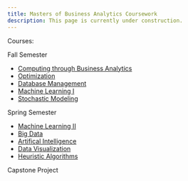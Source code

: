 ```yaml
---
title: Masters of Business Analytics Coursework
description: This page is currently under construction.
---
```


Courses:

Fall Semester

- [Computing through Business Analytics](/docs/CTBA.md)
- [Optimization](/docs/opt.md)
- [Database Management](/docs/dbm.md)
- [Machine Learning I](/docs/ml1.md)
- [Stochastic Modeling](/docs/sto.md)

Spring Semester

- [Machine Learning II](/docs/ml2.md)
- [Big Data](/docs/bd.md)
- [Artifical Intelligence](/docs/ai.md)
- [Data Visualization](/docs/dv.md)
- [Heuristic Algorithms](/docs/ha.md)

Capstone Project
